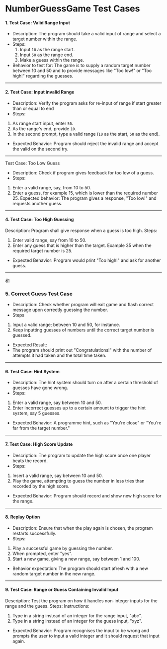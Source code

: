 # NumberGuessGame Test Cases

#### 1. Test Case: Valid Range Input
- Description: The program should take a valid input of range and select a target number within the range.
- Steps:
  1. Input `10` as the range start.
  2. Input `50` as the range end.
  3. Make a guess within the range.
- Behavior to test for: The game is to supply a random target number between 10 and 50 and to provide messages like "Too low!" or "Too high!" regarding the guesses.

---
#### 2. Test Case: Input invalid Range
- Description: Verify the program asks for re-input of range if start greater than or equal to end
- Steps:
 1. As range start input, enter `50`.
2. As the range's end, provide `10`.
3. In the second prompt, type a valid range (`10` as the start, `50` as the end).
- Expected Behavior: Program should reject the invalid range and accept the valid on the second try.

---
Test Case: Too Low Guess
- Description: Check if program gives feedback for too low of a guess.
- Steps:
1. Enter a valid range, say, from 10 to 50.
2. Enter a guess, for example 15, which is lower than the required number 25.
Expected behavior: The program gives a response, "Too low!" and requests another guess.

---

#### 4. Test Case: Too High Guessing
Description: Program shall give response when a guess is too high.
Steps:
1. Enter valid range, say from 10 to 50.
2. Enter any guess that is higher than the target. Example 35 when the required target number is 25.
- Expected Behavior: Program would print "Too high!" and ask for another guess.

---
和

### 5. Correct Guess Test Case
- Description: Check whether program will exit game and flash correct message upon correctly guessing the number.
- Steps
1. Input a valid range; between 10 and 50, for instance.
2. Keep inputting guesses of numbers until the correct target number is guessed.
- Expected Result:
- The program should print out "Congratulations!" with the number of attempts it had taken and the total time taken.

---
 
#### 6. Test Case: Hint System
- Description: The hint system should turn on after a certain threshold of guesses have gone wrong.
- Steps:
1. Enter a valid range, say between 10 and 50.
  2. Enter incorrect guesses up to a certain amount to trigger the hint system, say 5 guesses.
- Expected Behavior: A programme hint, such as "You're close" or "You're far from the target number."

---

#### 7. Test Case: High Score Update
- Description: The program to update the high score once one player beats the record.
- Steps:
1. Insert a valid range, say between 10 and 50.
2. Play the game, attempting to guess the number in less tries than recorded by the high score.
- Expected Behavior: Program should record and show new high score for the range.

---

#### 8. Replay Option
- Description: Ensure that when the play again is chosen, the program restarts successfully.
- Steps:
1. Play a successful game by guessing the number.
  2. When prompted, enter "yes".
3. Start a new game, giving a new range, say between 1 and 100.
- Behavior expectation: The program should start afresh with a new random target number in the new range.

---

#### 9. Test Case: Range or Guess Containing Invalid Input
Description: Test the program on how it handles non-integer inputs for the range and the guess. 
Steps:
Instructions: 
1. Type in a string instead of an integer for the range input, "abc".
2. Type in a string instead of an integer for the guess input, "xyz". 
- Expected Behavior: Program recognises the input to be wrong and prompts the user to input a valid integer and it should request that input again.

